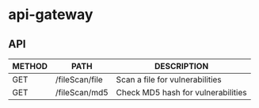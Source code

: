# api-gateway #

## API ##  

| METHOD | PATH | DESCRIPTION |
| ------ |----- |-------------|
| GET | /fileScan/file | Scan a file for vulnerabilities |
| GET | /fileScan/md5 | Check MD5 hash for vulnerabilities |
